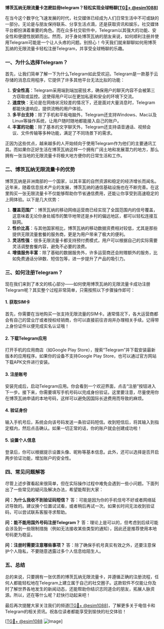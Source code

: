 **博茨瓦纳无限流量卡怎麽註冊telegram？轻松实现全球畅聊[[TG💪+ @esim1088](https://t.me/s/esim1088)]**

在当今这个数字化飞速发展的时代，社交媒体已经成为人们日常生活中不可或缺的一部分。无论是与朋友保持联系、分享生活点滴，还是获取资讯和娱乐，社交媒体平台都扮演着重要的角色。而在众多社交软件中，Telegram以其强大的功能、安全性和便捷性脱颖而出。然而，对于身处博茨瓦纳的朋友来说，如何顺利注册并使用Telegram可能是一个让人头疼的问题。别担心！今天我们就来聊聊如何用博茨瓦纳的无限流量卡轻松注册Telegram，并享受全球畅聊的乐趣。

### 一、为什么选择Telegram？

首先，让我们简单了解一下为什么Telegram如此受欢迎。Telegram是一款基于云存储的消息应用程序，它提供了许多其他平台无法比拟的功能：

1. **安全性高**：Telegram采用端到端加密技术，确保用户的聊天内容不会被第三方窃取或监控。这使得用户可以在更加私密和安全的环境下交流。
2. **速度快**：无论是在网络状况较差的情况下，还是面对大量消息时，Telegram都能快速响应，提供流畅的用户体验。
3. **多平台支持**：除了手机和平板电脑外，Telegram还支持Windows、Mac以及Linux等操作系统，让用户随时随地都能接入自己的账户。
4. **丰富的功能**：除了基本的文字聊天外，Telegram还支持语音通话、视频会议、文件传输等多种功能，满足了不同场景下的需求。

正因为这些优点，越来越多的人开始倾向于使用Telegram作为他们的主要通讯工具。而如果你正好生活在博茨瓦纳这样一个拥有广阔土地和发展潜力的地方，那么拥有一张当地的无限流量卡将极大地方便你的日常生活和工作。

### 二、博茨瓦纳无限流量卡的优势

博茨瓦纳是非洲南部的一个国家，以其丰富的自然资源和稳定的经济增长而闻名。近年来，随着信息技术产业的发展，博茨瓦纳的通信基础设施也在不断完善。在这里购买一张无限流量卡不仅能够帮助你节省通信费用，还能让你享受到高速稳定的上网体验。以下是几大优势：

1. **覆盖范围广**：博茨瓦纳的移动网络运营商已经实现了全国范围内的信号覆盖，这意味着无论你身处城市的繁华地带还是乡村的偏远地区，都可以轻松连接互联网。
2. **性价比高**：与其他国家相比，博茨瓦纳的移动数据资费相对较低，尤其是那些提供无限流量套餐的服务商，更是为用户带来了极大的便利。
3. **灵活性强**：很多无限流量卡都支持预付费模式，用户可以根据自己的实际需要灵活调整套餐内容，避免不必要的浪费。
4. **增值服务丰富**：除了基础的数据服务外，许多运营商还会附赠额外的服务，比如免费通话分钟数、短信包等，进一步提升了产品的吸引力。

### 三、如何注册Telegram？

现在我们来到了本文的核心部分——如何使用博茨瓦纳的无限流量卡成功注册Telegram呢？其实整个过程非常简单，只需按照以下步骤操作即可：

#### 1. 获取SIM卡
首先，你需要在当地购买一张支持无限流量的SIM卡。通常情况下，各大运营商都会有自己的营业厅或者授权经销商，你可以直接前往咨询并办理相关手续。记得带上身份证件以便完成实名认证哦！

#### 2. 下载Telegram应用
打开手机的应用商店（如Google Play Store），搜索“Telegram”并下载安装最新版本的应用程序。如果你的设备不支持Google Play Store，也可以通过官方网站下载APK文件进行安装。

#### 3. 注册账号
安装完成后，启动Telegram应用。你会看到一个欢迎界面，点击“注册”按钮进入下一步。接下来，你需要填写手机号码以完成身份验证。这里要注意，尽量使用你在博茨瓦纳申请的本地号码，这样可以避免因国际长途费用而导致的麻烦。

#### 4. 验证身份
输入手机号后，系统会向该号码发送一条验证码短信。收到短信后，将其输入到指定框内，然后点击确认。如果一切正常的话，你的账户就会创建成功啦！

#### 5. 设置个人信息
登录后，你可以根据提示设置头像、昵称等基本信息。此外，还可以选择是否开启两步验证功能，增加账户的安全性。

### 四、常见问题解答

尽管上述步骤看起来很简单，但在实际操作过程中难免会遇到一些小问题。下面列出了一些常见的疑问及解决办法，希望能帮到大家：

**问：为什么我收不到验证码短信？**
答：可能是因为你的手机信号不好或者网络延迟导致的。建议换个位置试试看，或者稍后再试一次。如果长时间无法收到验证码，可以尝试联系客服寻求帮助。

**问：能不能用国外号码注册Telegram？**
答：理论上是可以的，但考虑到后续可能会涉及到一些限制措施（例如无法接收某些类型的通知），因此还是推荐使用本地号码更为稳妥。

**问：注册时需要注意哪些事项？**
答：除了确保手机号真实有效之外，还要注意保护个人隐私，不要随意透露过多个人信息给陌生人。

### 五、总结

总的来说，只要拥有一张优质的博茨瓦纳无限流量卡，并遵循正确的注册流程，任何人都能轻松地在Telegram上建立属于自己的社交圈子。这款软件不仅能让你及时了解世界各地发生的新闻动态，还能帮助你结识志同道合的朋友，拓展人脉资源。所以，还在等什么呢？赶快行动起来吧！

最后再次提醒大家关注我们的频道[[TG💪+ @esim1088](https://t.me/s/esim1088)]，了解更多关于电信卡和Telegram的相关资讯。祝各位读者都能享受到愉快的社交体验！

[[TG💪+ @esim1088](https://t.me/s/esim1088) ![Image](https://i.postimg.cc/4NQfJmqS/Snipaste-2025-05-13-00-14-12.png)]